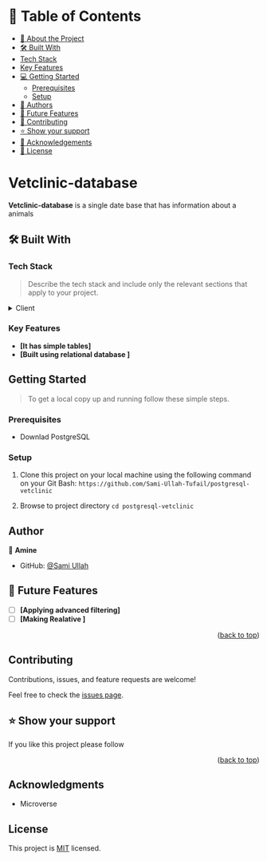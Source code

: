# 📗 Table of Contents

- [📖 About the Project](#Vetclinic-database)
- [🛠 Built With](#built-with)
- [Tech Stack](#tech-stack)
- [Key Features](#key-features)
- [💻 Getting Started](#getting-started)
  - [Prerequisites](#prerequisites)
  - [Setup](#setup)
- [👥 Authors](#author)
- [🔭 Future Features](#future-features)
- [🤝 Contributing](#contributing)
- [⭐️ Show your support](#support)
- [🙏 Acknowledgements](#acknowledgments)
- [📝 License](#license)

# Vetclinic-database

**Vetclinic-database** is a single date base that has information about a animals

## 🛠 Built With <a name="built-with"></a>

### Tech Stack <a name="tech-stack"></a>

> Describe the tech stack and include only the relevant sections that apply to your project.

<details>
  <summary>Client</summary>
  <ul>
    <li>PostgreSQL</li>
  </ul>
</details>

### Key Features <a name="key-features"></a>

- **[It has simple tables]**
- **[Built using relational database ]**

## Getting Started

> To get a local copy up and running follow these simple steps.

### Prerequisites

- Downlad PostgreSQL

### Setup

1. Clone this project on your local machine using the following command on your Git Bash: `https://github.com/Sami-Ullah-Tufail/postgresql-vetclinic`

2. Browse to project directory `cd postgresql-vetclinic`

## Author

👤 **Amine**

- GitHub: [@Sami Ullah](https://github.com/Sami-Ullah-Tufail)

## 🔭 Future Features <a name="future-features"></a>

- [ ] **[Applying advanced filtering]**
- [ ] **[Making Realative ]**

<p align="right">(<a href="#readme-top">back to top</a>)</p>

## Contributing

Contributions, issues, and feature requests are welcome!

Feel free to check the [issues page](../../issues/).

## ⭐️ Show your support <a name="support"></a>

If you like this project please follow

<p align="right">(<a href="#readme-top">back to top</a>)</p>

## Acknowledgments

- Microverse

## License

This project is [MIT](./LICENSE) licensed.
